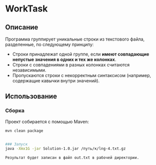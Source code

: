 # WorkTask

## Описание

Программа группирует уникальные строки из текстового файла, разделенные, по следующему принципу:

- Строки принадлежат одной группе, если **имеют совпадающие непустые значения в одних и тех же колонках**.
- Строки с совпадениями в разных колонках считаются независимыми.
- Пропускаются строки с некорректным синтаксисом (например, содержащие кавычки внутри значений).

## Использование

### Сборка

Проект собирается с помощью Maven:

```bash
mvn clean package


### Запуск
java -Xmx1G -jar Solution-1.0.jar /путь/к/lng-4.txt.gz

Результат будет записан в файл out.txt в рабочей директории.
